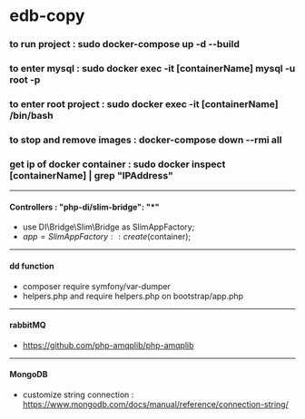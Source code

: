 # edb-copy

### to run project : sudo docker-compose up -d --build
### to enter mysql : sudo docker exec -it [containerName] mysql -u root -p
### to enter root project : sudo docker exec -it [containerName] /bin/bash
### to stop and remove images : docker-compose down --rmi all
### get ip of docker container : sudo docker inspect [containerName]  | grep "IPAddress"



------------------------------------------------
#### Controllers :   "php-di/slim-bridge": "*"
- use DI\Bridge\Slim\Bridge as SlimAppFactory;
- $app = SlimAppFactory::create($container);
------------------------------------------------

#### dd function
- composer require symfony/var-dumper
- helpers.php and require helpers.php on bootstrap/app.php
------------------------------------------------

#### rabbitMQ
- https://github.com/php-amqplib/php-amqplib

------------------------------------------------
#### MongoDB
- customize string connection : https://www.mongodb.com/docs/manual/reference/connection-string/

